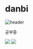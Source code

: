 # danbi
![header](https://capsule-render.vercel.app/api?type=wave&color=auto&height=300&section=header&text=capsule%20render&fontSize=90)


공부중

<img src="https://img.shields.io/badge/Java-007396?style=flat-square&logo=java&logoColor=white"/>
<img src="https://img.shields.io/badge/Python-3776AB?style=flat-square&logo=python&logoColor=white"/>
